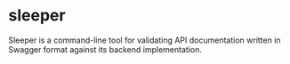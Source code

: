 # sleeper
Sleeper is a command-line tool for validating API documentation written in Swagger format against its backend implementation.
